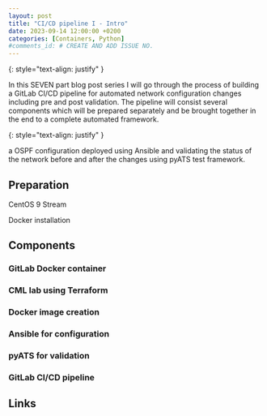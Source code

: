 ```yaml
---
layout: post
title: "CI/CD pipeline I - Intro"
date: 2023-09-14 12:00:00 +0200
categories: [Containers, Python]
#comments_id: # CREATE AND ADD ISSUE NO.
---
```


{: style="text-align: justify" }

In this SEVEN part blog post series I will go through the process of building a GitLab CI/CD pipeline for automated network configuration changes including pre and post validation. The pipeline will consist several components which will be prepared separately and be brought together in the end to a complete automated framework.

{: style="text-align: justify" }

a OSPF configuration deployed using Ansible and validating the status of the network before and after the changes using pyATS test framework.

## Preparation

CentOS 9 Stream

Docker installation

## Components

### GitLab Docker container

### CML lab using Terraform

### Docker image creation

### Ansible for configuration

### pyATS for validation

### GitLab CI/CD pipeline

## Links
